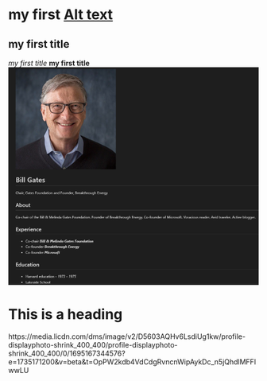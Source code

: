 # my first [Alt text](https://picsum.photos/200/300)
## my first title
*my first title*
**my first title**
![Alt text](markdown_image.png)
<h1>This is a heading</h1>
https://media.licdn.com/dms/image/v2/D5603AQHv6LsdiUg1kw/profile-displayphoto-shrink_400_400/profile-displayphoto-shrink_400_400/0/1695167344576?e=1735171200&v=beta&t=OpPW2kdb4VdCdgRvncnWipAykDc_n5jQhdlMFFlwwLU